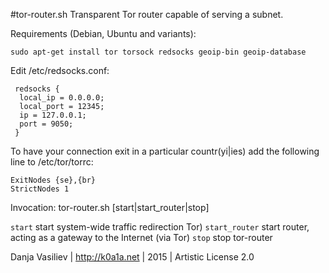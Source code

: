 #tor-router.sh
Transparent Tor router capable of serving a subnet.

Requirements (Debian, Ubuntu and variants):

```sudo apt-get install tor torsock redsocks geoip-bin geoip-database```

Edit /etc/redsocks.conf:
```
 redsocks {
  local_ip = 0.0.0.0;
  local_port = 12345;
  ip = 127.0.0.1;
  port = 9050;
 } 
 ```
 
To have your connection exit in a particular countr(yi|ies) add the following line to /etc/tor/torrc:
 
 ```
 ExitNodes {se},{br}
 StrictNodes 1
 ```
 
Invocation: tor-router.sh [start|start_router|stop]

`start` start system-wide traffic redirection Tor) 
`start_router` start router, acting as a gateway to the Internet (via Tor)
`stop` stop tor-router


Danja Vasiliev | http://k0a1a.net |  2015 | Artistic License 2.0
